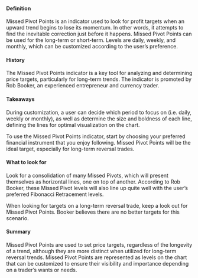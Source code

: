 #### Definition

Missed Pivot Points is an indicator used to look for profit targets when an upward trend begins to lose its momentum. In other words, it attempts to find the inevitable correction just before it happens. Missed Pivot Points can be used for the long-term or short-term. Levels are daily, weekly, and monthly, which can be customized according to the user’s preference.

#### History 

The Missed Pivot Points indicator is a key tool for analyzing and determining price targets, particularly for long-term trends. The indicator is promoted by Rob Booker, an experienced entrepreneur and currency trader.

#### Takeaways

During customization, a user can decide which period to focus on (i.e. daily, weekly or monthly), as well as determine the size and boldness of each line, defining the lines for optimal visualization on the chart.

To use the Missed Pivot Points indicator, start by choosing your preferred financial instrument that you enjoy following. Missed Pivot Points will be the ideal target, especially for long-term reversal trades.

#### What to look for

Look for a consolidation of many Missed Pivots, which will present themselves as horizontal lines, one on top of another. According to Rob Booker, these Missed Pivot levels will also line up quite well with the user’s preferred Fibonacci Retracement levels.

When looking for targets on a long-term reversal trade, keep a look out for Missed Pivot Points. Booker believes there are no better targets for this scenario.

#### Summary

Missed Pivot Points are used to set price targets, regardless of the longevity of a trend, although they are more distinct when utilized for long-term reversal trends. Missed Pivot Points are represented as levels on the chart that can be customized to ensure their visibility and importance depending on a trader’s wants or needs.